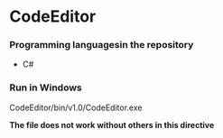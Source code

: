 # CodeEditor

### Programming languages ​​in the repository
* C#

### Run in Windows
CodeEditor/bin/v1.0/CodeEditor.exe

**The file does not work without others in this directive**
